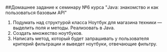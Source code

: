 ##Домашнее задание к семинару №6 курса "Java: знакомство и как пользоваться базовым API"

1. Подумать над структурой класса Ноутбук для магазина техники — выделить поля и методы. Реализовать в Java.
2. Создать множество ноутбуков.
3. Написать метод, который будет запрашивать у пользователя критерий фильтрации и выведет ноутбуки, отвечающие фильтру.
